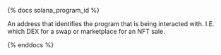 {% docs solana_program_id %}

An address that identifies the program that is being interacted with. I.E. which DEX for a swap or marketplace for an NFT sale.

{% enddocs %}
